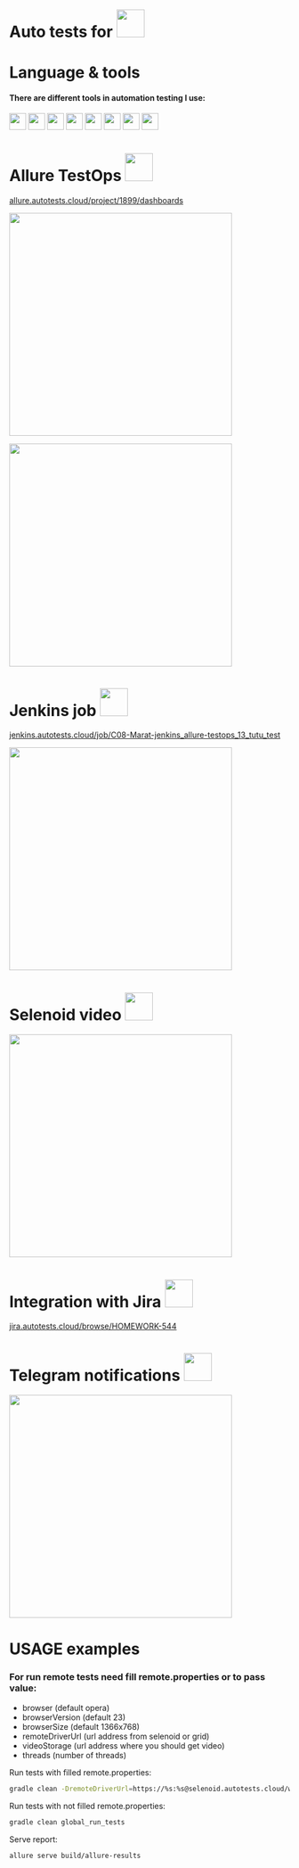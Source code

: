 # Auto tests for <code><img height="50" src="https://cdn3.tu-tu.ru/wp-content/uploads/2021/04/01_01.png"></code>

# Language & tools
<h4>There are different tools in automation testing I use:</h4>
<code><img height="30" src="https://cdn.jsdelivr.net/gh/devicons/devicon/icons/java/java-original-wordmark.svg"></code>
<code><img height="30" src="https://user-images.githubusercontent.com/80305279/221163787-90d8a388-750b-4c97-9d01-e25483235e9d.png"></code>
<code><img height="30" src="https://user-images.githubusercontent.com/80305279/221164523-07dba4ad-afab-4470-b300-c6f314a0e49f.png"></code>
<code><img height="30" src="https://user-images.githubusercontent.com/80305279/221165207-9b2399cc-4f54-4421-abc0-ea10865b39a9.png"></code>
<code><img height="30" src="https://user-images.githubusercontent.com/80305279/221165923-614cc5dd-579f-49c0-aa4d-46251baed875.png"></code>
<code><img height="30" src="https://user-images.githubusercontent.com/80305279/221166183-4a0502a2-a5aa-4d26-a97b-b5058229b3c2.png"></code>
<code><img height="30" src="https://user-images.githubusercontent.com/80305279/221166457-53911329-4ac2-47d0-ac99-b80846bdbfba.png"></code>
<code><img height="30" src="https://user-images.githubusercontent.com/80305279/221166678-f5522698-6974-427a-a401-dbffca3b1718.png"></code>
<br>

# Allure TestOps <code><img height="50" src="https://github.com/Vasili888-QA/Vasili888-QA/blob/master/images/logo/AllureTestOps.png"></code>
<a target="_blank" href="https://allure.autotests.cloud/project/1899/dashboards">allure.autotests.cloud/project/1899/dashboards</a>

<code><img height="400" src="https://user-images.githubusercontent.com/80305279/221429649-f84bc99d-d6c5-40df-b735-1bd0d1efbfc1.png"></code>

<code><img height="400" src="https://user-images.githubusercontent.com/80305279/221429788-90483082-4e1e-4ee5-87d0-1b9c0e1699f8.png"></code>

# Jenkins job <code><img height="50" src="https://user-images.githubusercontent.com/80305279/221430862-8421ed62-79eb-477f-be8f-c276f501925b.png"></code>
<a target="_blank" href="https://jenkins.autotests.cloud/job/C08-Marat-jenkins_allure-testops_13_tutu_test/">jenkins.autotests.cloud/job/C08-Marat-jenkins_allure-testops_13_tutu_test</a>

<code><img height="400" src="https://user-images.githubusercontent.com/80305279/221429999-86753823-8250-4dcd-aaec-aa822b42689d.png"></code>

# Selenoid video <code><img height="50" src="https://user-images.githubusercontent.com/80305279/221432799-cf28da9c-b438-4083-b9bb-26f04f54d5de.png"></code>
<code><img height="400" src="https://github.com/MartinGPU/tutu-tests/blob/secondary/src/test/resources/img/136a4e620704f68ebb7b1923d574977c%20(1).gif?raw=true"></code>

# Integration with Jira <code><img height="50" src="https://user-images.githubusercontent.com/80305279/221431422-c0ca55bf-b3a1-46fb-8ed8-4d71ecf294b2.png"></code>
<a target="_blank" href="https://jira.autotests.cloud/browse/HOMEWORK-544">jira.autotests.cloud/browse/HOMEWORK-544</a>

# Telegram notifications <code><img height="50" src="https://user-images.githubusercontent.com/80305279/221431072-3ea96458-4744-4948-b96d-5fc42bbb0aa2.png"></code>

<code><img height="400" src="https://user-images.githubusercontent.com/80305279/221431129-53fe2d24-b904-4bcc-ad7a-b765e4517bfa.png"></code>

# USAGE examples

### For run remote tests need fill remote.properties or to pass value:

* browser (default opera)
* browserVersion (default 23)
* browserSize (default 1366x768)
* remoteDriverUrl (url address from selenoid or grid)
* videoStorage (url address where you should get video)
* threads (number of threads)


Run tests with filled remote.properties:
```bash
gradle clean -DremoteDriverUrl=https://%s:%s@selenoid.autotests.cloud/wd/hub/ -DvideoStorage=https://selenoid.autotests.cloud/video/ -Dthreads=1 global_run_tests
```

Run tests with not filled remote.properties:
```bash
gradle clean global_run_tests
```

Serve report:
```bash
allure serve build/allure-results
```




